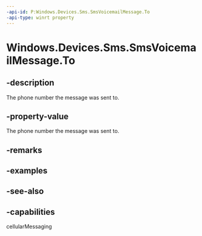 ```yaml
---
-api-id: P:Windows.Devices.Sms.SmsVoicemailMessage.To
-api-type: winrt property
---
```


<!-- Property syntax
public string To { get; }
-->

# Windows.Devices.Sms.SmsVoicemailMessage.To

## -description
The phone number the message was sent to.

## -property-value
The phone number the message was sent to.

## -remarks

## -examples

## -see-also


## -capabilities
cellularMessaging